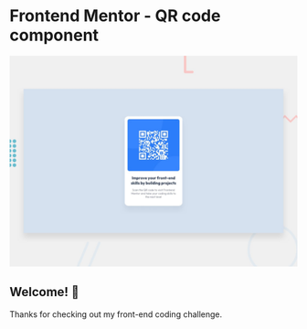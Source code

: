 # Frontend Mentor - QR code component

![Design preview for the QR code component coding challenge](./design/desktop-preview.jpg)

## Welcome! 👋

Thanks for checking out my front-end coding challenge.


